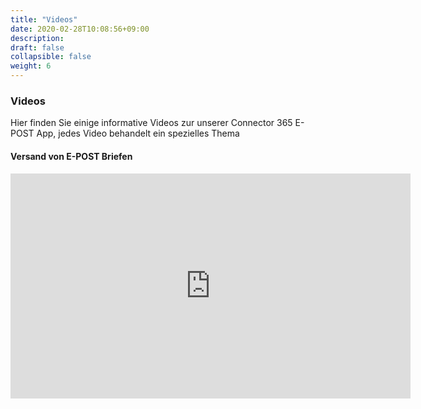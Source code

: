 ```yaml
---
title: "Videos"
date: 2020-02-28T10:08:56+09:00
description: 
draft: false
collapsible: false
weight: 6
---
```

### Videos

Hier finden Sie einige informative Videos zur unserer Connector 365 E-POST App, jedes Video behandelt ein spezielles Thema

#### Versand von E-POST Briefen

<iframe width="640" height="360" src="https://www.youtube.com/embed/5vYqGeF8vBU" title="YouTube video player" frameborder="0" allow="accelerometer; autoplay; clipboard-write; encrypted-media; gyroscope; picture-in-picture" allowfullscreen></iframe>